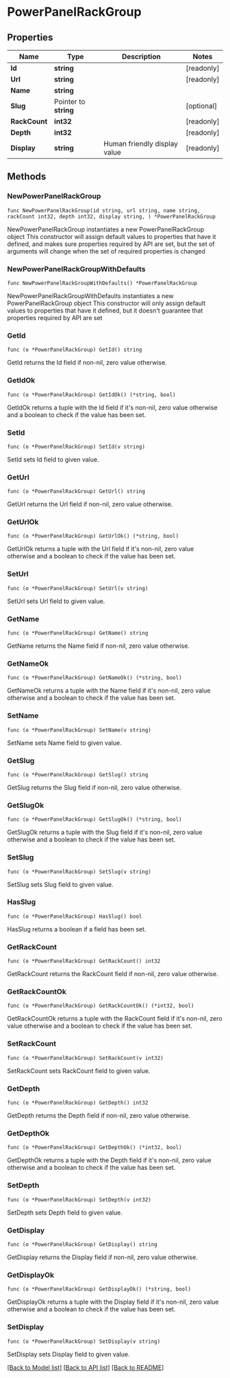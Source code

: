 # PowerPanelRackGroup

## Properties

Name | Type | Description | Notes
------------ | ------------- | ------------- | -------------
**Id** | **string** |  | [readonly] 
**Url** | **string** |  | [readonly] 
**Name** | **string** |  | 
**Slug** | Pointer to **string** |  | [optional] 
**RackCount** | **int32** |  | [readonly] 
**Depth** | **int32** |  | [readonly] 
**Display** | **string** | Human friendly display value | [readonly] 

## Methods

### NewPowerPanelRackGroup

`func NewPowerPanelRackGroup(id string, url string, name string, rackCount int32, depth int32, display string, ) *PowerPanelRackGroup`

NewPowerPanelRackGroup instantiates a new PowerPanelRackGroup object
This constructor will assign default values to properties that have it defined,
and makes sure properties required by API are set, but the set of arguments
will change when the set of required properties is changed

### NewPowerPanelRackGroupWithDefaults

`func NewPowerPanelRackGroupWithDefaults() *PowerPanelRackGroup`

NewPowerPanelRackGroupWithDefaults instantiates a new PowerPanelRackGroup object
This constructor will only assign default values to properties that have it defined,
but it doesn't guarantee that properties required by API are set

### GetId

`func (o *PowerPanelRackGroup) GetId() string`

GetId returns the Id field if non-nil, zero value otherwise.

### GetIdOk

`func (o *PowerPanelRackGroup) GetIdOk() (*string, bool)`

GetIdOk returns a tuple with the Id field if it's non-nil, zero value otherwise
and a boolean to check if the value has been set.

### SetId

`func (o *PowerPanelRackGroup) SetId(v string)`

SetId sets Id field to given value.


### GetUrl

`func (o *PowerPanelRackGroup) GetUrl() string`

GetUrl returns the Url field if non-nil, zero value otherwise.

### GetUrlOk

`func (o *PowerPanelRackGroup) GetUrlOk() (*string, bool)`

GetUrlOk returns a tuple with the Url field if it's non-nil, zero value otherwise
and a boolean to check if the value has been set.

### SetUrl

`func (o *PowerPanelRackGroup) SetUrl(v string)`

SetUrl sets Url field to given value.


### GetName

`func (o *PowerPanelRackGroup) GetName() string`

GetName returns the Name field if non-nil, zero value otherwise.

### GetNameOk

`func (o *PowerPanelRackGroup) GetNameOk() (*string, bool)`

GetNameOk returns a tuple with the Name field if it's non-nil, zero value otherwise
and a boolean to check if the value has been set.

### SetName

`func (o *PowerPanelRackGroup) SetName(v string)`

SetName sets Name field to given value.


### GetSlug

`func (o *PowerPanelRackGroup) GetSlug() string`

GetSlug returns the Slug field if non-nil, zero value otherwise.

### GetSlugOk

`func (o *PowerPanelRackGroup) GetSlugOk() (*string, bool)`

GetSlugOk returns a tuple with the Slug field if it's non-nil, zero value otherwise
and a boolean to check if the value has been set.

### SetSlug

`func (o *PowerPanelRackGroup) SetSlug(v string)`

SetSlug sets Slug field to given value.

### HasSlug

`func (o *PowerPanelRackGroup) HasSlug() bool`

HasSlug returns a boolean if a field has been set.

### GetRackCount

`func (o *PowerPanelRackGroup) GetRackCount() int32`

GetRackCount returns the RackCount field if non-nil, zero value otherwise.

### GetRackCountOk

`func (o *PowerPanelRackGroup) GetRackCountOk() (*int32, bool)`

GetRackCountOk returns a tuple with the RackCount field if it's non-nil, zero value otherwise
and a boolean to check if the value has been set.

### SetRackCount

`func (o *PowerPanelRackGroup) SetRackCount(v int32)`

SetRackCount sets RackCount field to given value.


### GetDepth

`func (o *PowerPanelRackGroup) GetDepth() int32`

GetDepth returns the Depth field if non-nil, zero value otherwise.

### GetDepthOk

`func (o *PowerPanelRackGroup) GetDepthOk() (*int32, bool)`

GetDepthOk returns a tuple with the Depth field if it's non-nil, zero value otherwise
and a boolean to check if the value has been set.

### SetDepth

`func (o *PowerPanelRackGroup) SetDepth(v int32)`

SetDepth sets Depth field to given value.


### GetDisplay

`func (o *PowerPanelRackGroup) GetDisplay() string`

GetDisplay returns the Display field if non-nil, zero value otherwise.

### GetDisplayOk

`func (o *PowerPanelRackGroup) GetDisplayOk() (*string, bool)`

GetDisplayOk returns a tuple with the Display field if it's non-nil, zero value otherwise
and a boolean to check if the value has been set.

### SetDisplay

`func (o *PowerPanelRackGroup) SetDisplay(v string)`

SetDisplay sets Display field to given value.



[[Back to Model list]](../README.md#documentation-for-models) [[Back to API list]](../README.md#documentation-for-api-endpoints) [[Back to README]](../README.md)


